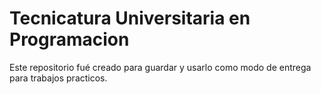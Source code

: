 # Tecnicatura Universitaria en Programacion

Este repositorio fué creado para guardar y usarlo como modo de entrega para trabajos practicos.
